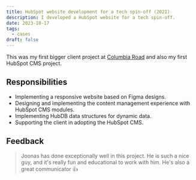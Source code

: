 ```yaml
---
title: HubSpot website development for a tech spin-off (2021)
description: I developed a HubSpot website for a tech spin-off.
date: 2023-10-17
tags:
  - cases
draft: false
---
```


This was my first bigger client project at [Columbia Road](https://www.columbiaroad.com/) and also my first HubSpot CMS project.

## Responsibilities

- Implementing a responsive website based on Figma designs.
- Designing and implementing the content management experience with HubSpot CMS modules.
- Implementing HubDB data structures for dynamic data.
- Supporting the client in adopting the HubSpot CMS.

## Feedback

> Joonas has done exceptionally well in this project. He is such a nice guy, and it's really fun and educational to work with him. He's also a great communicator 👍
